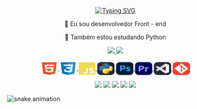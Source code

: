 <p align="center">
  <a href="https://git.io/typing-svg">
    <img src="https://readme-typing-svg.demolab.com?font=Fira+Code&weight=600&size=25&pause=1000&color=ffffff&random=false&width=435&height=40&lines=Ol%C3%A1%2C+eu+sou+Raphael+Augusto!+%E2%98%95%F0%9F%92%BB%F0%9F%8C%9" alt="Typing SVG">
  </a>
</p>

<div align="center">
  
🔭 Eu sou desenvolvedor Front - end


🌱 Também estou estudando Python


</div>
<div align="center">
  <a href="https://github.com/raphaelsantos141">
  <img height="150em" src="https://github-readme-stats.vercel.app/api?username=raphaelsantos141&show_icons=true&theme=dark&include_all_commits=true&count_private=true"/>
  <img height="150em" src="https://github-readme-stats.vercel.app/api/top-langs/?username=raphaelsantos141&layout=compact&langs_count=7&theme=dark"/>
</div>

  <div style="display: inline_block" align="center">
    <br>
    
  <img align="center" alt="HTML" height="30" width="40" src="https://raw.githubusercontent.com/devicons/devicon/master/icons/html5/html5-original.svg">
  <img align="center" alt="CSS" height="30" width="40" src="https://raw.githubusercontent.com/devicons/devicon/master/icons/css3/css3-original.svg">
  <img align="center" alt="Js" height="30" width="40" src="https://raw.githubusercontent.com/devicons/devicon/master/icons/javascript/javascript-plain.svg">
  <img align="center" alt="Python" height="30" width="40" src="https://github.com/tandpfun/skill-icons/raw/main/icons/Python-Dark.svg">
  <img align="center" alt="Photoshop" height="30" width="40" src="https://github.com/tandpfun/skill-icons/raw/main/icons/Photoshop.svg">
  <img align="center" alt="Premiere" height="30" width="40" src="https://github.com/tandpfun/skill-icons/raw/main/icons/Premiere.svg">
  <img align="center" alt="VsCode" height="30" width="40" src="https://github.com/tandpfun/skill-icons/raw/main/icons/VSCode-Dark.svg">
  <img align="center" alt="Git" height="30" width="40" src="https://github.com/tandpfun/skill-icons/raw/main/icons/Git.svg">

</div>

  <p></p>
  <div align="center"> 
  <a href = "mailto:raphael.asantos@outlook.com"><img src="https://img.shields.io/badge/Microsoft_Outlook-0078D4?style=for-the-badge&logo=microsoft-outlook&logoColor=white"></a>
  <a href="https://www.instagram.com/raphael.adesign"><img src="https://img.shields.io/badge/-Instagram-%23E4405F?style=for-the-badge&logo=instagram&logoColor=white"></a>
  <a href = "https://www.facebook.com/raphaelaugustodosantos"><img src="https://img.shields.io/badge/Facebook-1877F2?style=for-the-badge&logo=facebook&logoColor=white"></a>
  <a href="https://www.linkedin.com/in/raphaelsantos141/"><img src="https://img.shields.io/badge/-LinkedIn-%230077B5?style=for-the-badge&logo=linkedin&logoColor=white"></a> 
  <a href="https://raphaelsantos141.github.io/portfolio-raphaelaugusto/"><img src="https://img.shields.io/badge/Portfolio-255E63?style=for-the-badge&logo=About.me&logoColor=white"></a> 
</div>

![snake animation](https://github.com/<raphaelsantos141>/<raphaelsantos141>/blob/output/github-contribution-grid-snake2.svg)

